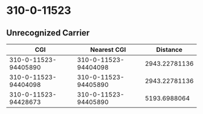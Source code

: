# 310-0-11523
## Unrecognized Carrier


| CGI | Nearest CGI | Distance |
|-----|-------------|----------|
| 310-0-11523-94405890 | 310-0-11523-94404098 | 2943.22781136 |
| 310-0-11523-94404098 | 310-0-11523-94405890 | 2943.22781136 |
| 310-0-11523-94428673 | 310-0-11523-94405890 | 5193.6988064 |
